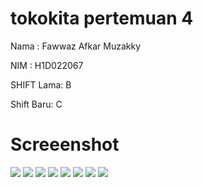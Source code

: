 # tokokita pertemuan 4

Nama : Fawwaz Afkar Muzakky

NIM : H1D022067

SHIFT Lama: B

Shift Baru: C


# Screeenshot
![](img/login.png)
![](img/registrasi.png)
![](img/produkpage.png)
![](img/addproduk.png)
![](img/detailproduk.png)
![](img/editproduk.png)
![](img/deleteproduk.png)
![](img/sidebar.png)
